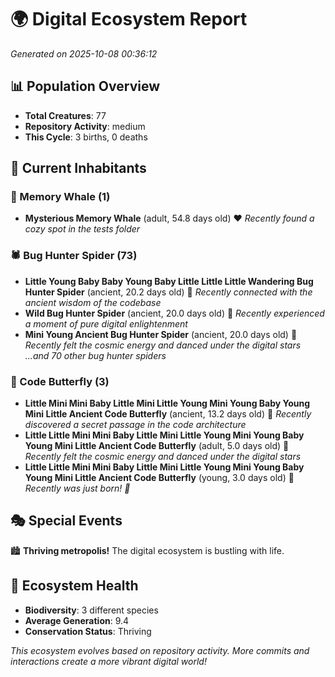 # 🌍 Digital Ecosystem Report
*Generated on 2025-10-08 00:36:12*

## 📊 Population Overview
- **Total Creatures**: 77
- **Repository Activity**: medium
- **This Cycle**: 3 births, 0 deaths

## 👥 Current Inhabitants

### 🐋 Memory Whale (1)
- **Mysterious Memory Whale** (adult, 54.8 days old) ❤️
  *Recently found a cozy spot in the tests folder*

### 🕷️ Bug Hunter Spider (73)
- **Little Young Baby Baby Young Baby Little Little Little Wandering Bug Hunter Spider** (ancient, 20.2 days old) 💛
  *Recently connected with the ancient wisdom of the codebase*
- **Wild Bug Hunter Spider** (ancient, 20.0 days old) 💛
  *Recently experienced a moment of pure digital enlightenment*
- **Mini Young Ancient Bug Hunter Spider** (ancient, 20.0 days old) 💛
  *Recently felt the cosmic energy and danced under the digital stars*
  *...and 70 other bug hunter spiders*

### 🦋 Code Butterfly (3)
- **Little Mini Mini Baby Little Mini Little Young Mini Young Baby Young Mini Little Ancient Code Butterfly** (ancient, 13.2 days old) 💚
  *Recently discovered a secret passage in the code architecture*
- **Little Little Mini Mini Baby Little Mini Little Young Mini Young Baby Young Mini Little Ancient Code Butterfly** (adult, 5.0 days old) 💚
  *Recently felt the cosmic energy and danced under the digital stars*
- **Little Little Mini Mini Baby Little Mini Little Young Mini Young Baby Young Mini Little Ancient Code Butterfly** (young, 3.0 days old) 💚
  *Recently was just born! 👶*

## 🎭 Special Events

🏙️ **Thriving metropolis!** The digital ecosystem is bustling with life.

## 🔬 Ecosystem Health
- **Biodiversity**: 3 different species
- **Average Generation**: 9.4
- **Conservation Status**: Thriving

*This ecosystem evolves based on repository activity. More commits and interactions create a more vibrant digital world!*